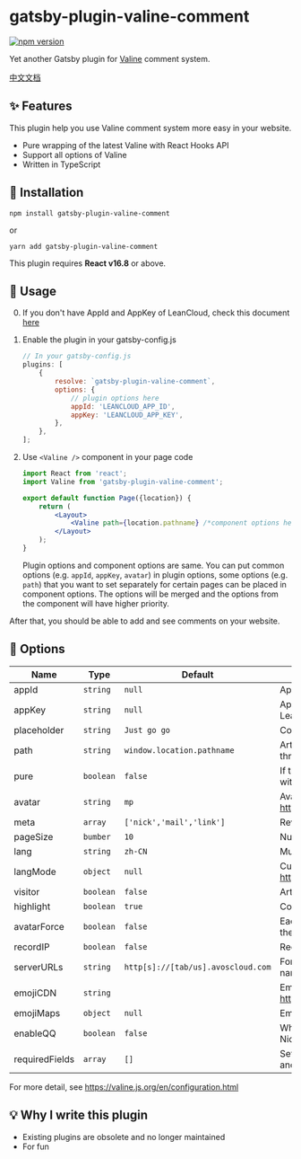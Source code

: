 # gatsby-plugin-valine-comment

[![npm version](https://badge.fury.io/js/gatsby-plugin-valine-comment.svg)](https://badge.fury.io/js/gatsby-plugin-valine-comment)

Yet another Gatsby plugin for [Valine](https://valine.js.org/en/) comment system.

[中文文档](https://github.com/Talaxy009/gatsby-plugin-valine-comment/blob/main/README-zh.md)

## ✨ Features

This plugin help you use Valine comment system more easy in your website.

- Pure wrapping of the latest Valine with React Hooks API
- Support all options of Valine
- Written in TypeScript

## 🚚 Installation

```shell
npm install gatsby-plugin-valine-comment
```

or

```shell
yarn add gatsby-plugin-valine-comment
```

This plugin requires **React v16.8** or above.

## 🔦 Usage

0. If you don't have AppId and AppKey of LeanCloud, check this document [here](https://valine.js.org/en/quickstart.html#Get-APP-ID-and-APP-Key)

1. Enable the plugin in your gatsby-config.js

    ```js
    // In your gatsby-config.js
    plugins: [
        {
            resolve: `gatsby-plugin-valine-comment`,
            options: {
                // plugin options here
                appId: 'LEANCLOUD_APP_ID',
                appKey: 'LEANCLOUD_APP_KEY',
            },
        },
    ];
    ```

2. Use `<Valine />` component in your page code

    ```jsx
    import React from 'react';
    import Valine from 'gatsby-plugin-valine-comment';

    export default function Page({location}) {
        return (
            <Layout>
                <Valine path={location.pathname} /*component options here*/ />
            </Layout>
        );
    }
    ```

    Plugin options and component options are same. You can put common options (e.g. `appId`, `appKey`, `avatar`) in plugin options, some options (e.g. `path`) that you want to set separately for certain pages can be placed in component options. The options will be merged and the options from the component will have higher priority.

After that, you should be able to add and see comments on your website.

## 🔧 Options

| Name           | Type      | Default                            | Description                                              |
| -------------- | --------- | ---------------------------------- | -------------------------------------------------------- |
| appId          | `string`  | `null`                             | Application appId from Leancloud                         |
| appKey         | `string`  | `null`                             | Application appKey from Leancloud                        |
| placeholder    | `string`  | `Just go go`                       | Comment box placeholders                                 |
| path           | `string`  | `window.location.pathname`         | Article path(just like duoshuo thread)                   |
| pure           | `boolean` | `false`                            | If true, plugin will build valine without default styles |
| avatar         | `string`  | `mp`                               | Avatar, <https://valine.js.org/en/avatar.html>           |
| meta           | `array`   | `['nick','mail','link']`           | Reviewer attributes                                      |
| pageSize       | `bumber`  | `10`                               | Number of pages per page                                 |
| lang           | `string`  | `zh-CN`                            | Multilingual support                                     |
| langMode       | `object`  | `null`                             | Custom language, <https://valine.js.org/en/i18n.html>    |
| visitor        | `boolean` | `false`                            | Article reading statistics                               |
| highlight      | `boolean` | `true`                             | Code highlighting                                        |
| avatarForce    | `boolean` | `false`                            | Each time you access forced pulls the latest avatar      |
| recordIP       | `boolean` | `false`                            | Record reviewer IP                                       |
| serverURLs     | `string`  | `http[s]://[tab/us].avoscloud.com` | For domestic custom domain name users                    |
| emojiCDN       | `string`  |                                    | Emoji Pack CDN, <https://valine.js.org/en/emoji.html>    |
| emojiMaps      | `object`  | `null`                             | Emoji Packet Mapping                                     |
| enableQQ       | `boolean` | `false`                            | Whether to automatically get QQ Nickname and QQ Avatar   |
| requiredFields | `array`   | `[]`                               | Set required fields, default anonymous                   |

For more detail, see <https://valine.js.org/en/configuration.html>

## 💡 Why I write this plugin

- Existing plugins are obsolete and no longer maintained
- For fun
